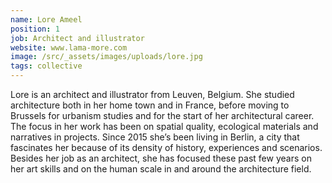 ```yaml
---
name: Lore Ameel
position: 1
job: Architect and illustrator
website: www.lama-more.com
image: /src/_assets/images/uploads/lore.jpg
tags: collective
---
```

Lore is an architect and illustrator from Leuven, Belgium. She studied architecture both in her home town and in France, before moving to Brussels for urbanism studies and for the start of her architectural career. The focus in her work has been on spatial quality, ecological materials and narratives in projects. Since 2015 she’s been living in Berlin, a city that fascinates her because of its density of history, experiences and scenarios. Besides her job as an architect, she has focused these past few years on her art skills and on the human scale in and around the architecture field.